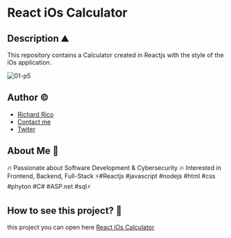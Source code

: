 # React iOs Calculator

## Description ⛰ 

This repository contains a Calculator created in Reactjs with the style of the iOs application.

![01-p5](https://github.com/Richard-Rico/React-iOs-Calculator/assets/104793974/697f073a-28d6-4775-a4c7-660b57d0f2b6)

## Author ©

- [Richard Rico](https://github.com/Richard-Rico)
- [Contact me](info@richard-rico.com)
- [Twiter](https://twitter.com/rico_code)

## About Me 🚀

🔥 Passionate about Software Development & Cybersecurity 🔥 Interested in Frontend, Backend, Full-Stack ⚡#Reactjs #javascript #nodejs #html #css #phyton #C# #ASP.net #sql⚡

## How to see this project? 🔎

this project you can open here [React iOs Calculator](https://naytto2023.richard-rico.com/)
